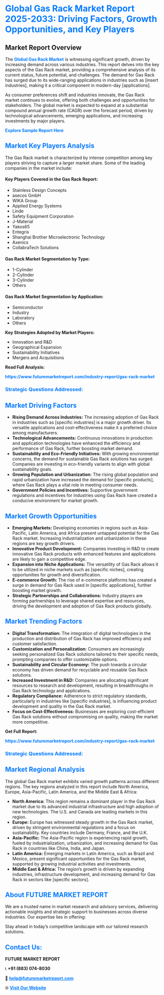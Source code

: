 <h1 style="color: #007BFF;">Global Gas Rack Market Report 2025-2033: Driving Factors, Growth Opportunities, and Key Players</h1>

<section id="overview">
<h2>Market Report Overview</h2>
<p>The <a href="https://www.futuremarketreport.com/industry-report/gas-rack-market" style="color: #007BFF; text-decoration: none;"><strong>Global Gas Rack Market</strong></a> is witnessing significant growth, driven by increasing demand across various industries. This report delves into the key aspects of the Gas Rack market, providing a comprehensive analysis of its current status, future potential, and challenges. The demand for Gas Rack has surged due to its wide-ranging applications in industries such as [insert industries], making it a critical component in modern-day [applications].</p>
<p>As consumer preferences shift and industries innovate, the Gas Rack market continues to evolve, offering both challenges and opportunities for stakeholders. The global market is expected to expand at a substantial compound annual growth rate (CAGR) over the forecast period, driven by technological advancements, emerging applications, and increasing investments by major players.</p>
</section>

<section id="overview">
<p><a href="https://www.futuremarketreport.com/request-sample/reportId=31819" style="color: #007BFF; text-decoration: none;"><strong>Explore Sample Report Here</strong></a></p>
</section>

<section id="key-players">
<h2 style="color: #007BFF;">Market Key Players Analysis</h2>
<p>The Gas Rack market is characterized by intense competition among key players striving to capture a larger market share. Some of the leading companies in the market include:</p>
<h4>Key Players Covered in the Gas Rack Report:</h4>
<ul><li>Stainless Design Concepts</li><li>asecos GmbH</li><li>WIKA Group</li><li>Applied Energy Systems</li><li>Linde</li><li>Safety Equipment Corporation</li><li>J-Material</li><li>Yakos65</li><li>Entegris</li><li>Shanghai Brother Microelectronic Technology</li><li>Axenics</li><li>CollabraTech Solutions</li></ul>
<h4>Gas Rack Market Segmentation by Type:</h4>
<ul><li>1-Cylinder</li><li>2-Cylinder</li><li>3-Cylinder</li><li>Others</li></ul>

<h4>Gas Rack Market Segmentation by Application:</h4>
<ul><li>Semiconductor</li><li>Industry</li><li>Laboratory</li><li>Others</li></ul>
<p><strong>Key Strategies Adopted by Market Players:</strong></p>
<ul>
<li>Innovation and R&D</li>
<li>Geographical Expansion</li>
<li>Sustainability Initiatives</li>
<li>Mergers and Acquisitions</li>
</ul>
</section>

<section>
<p><strong>Read Full Analysis: </strong></p><a href="https://www.futuremarketreport.com/industry-report/gas-rack-market" style="color: #007BFF; text-decoration: none;"><strong>https://www.futuremarketreport.com/industry-report/gas-rack-market</strong></a>
<h3 style="color: #007BFF;">Strategic Questions Addressed:</h3>
</section>

<section id="driving-factors">
<h2 style="color: #007BFF;">Market Driving Factors</h2>
<ul>
<li><strong>Rising Demand Across Industries:</strong> The increasing adoption of Gas Rack in industries such as [specific industries] is a major growth driver. Its versatile applications and cost-effectiveness make it a preferred choice among manufacturers.</li>
<li><strong>Technological Advancements:</strong> Continuous innovations in production and application technologies have enhanced the efficiency and performance of Gas Rack, further boosting market demand.</li>
<li><strong>Sustainability and Eco-Friendly Initiatives:</strong> With growing environmental concerns, the demand for sustainable Gas Rack solutions has surged. Companies are investing in eco-friendly variants to align with global sustainability goals.</li>
<li><strong>Growing Population and Urbanization:</strong> The rising global population and rapid urbanization have increased the demand for [specific products], where Gas Rack plays a vital role in meeting consumer needs.</li>
<li><strong>Government Policies and Incentives:</strong> Supportive government regulations and incentives for industries using Gas Rack have created a conducive environment for market growth.</li>
</ul>
</section>

<section id="growth-opportunities">
<h2 style="color: #007BFF;">Market Growth Opportunities</h2>
<ul>
<li><strong>Emerging Markets:</strong> Developing economies in regions such as Asia-Pacific, Latin America, and Africa present untapped potential for the Gas Rack market. Increasing industrialization and urbanization in these regions are key growth drivers.</li>
<li><strong>Innovative Product Development:</strong> Companies investing in R&D to create innovative Gas Rack products with enhanced features and applications are likely to gain a competitive edge.</li>
<li><strong>Expansion into Niche Applications:</strong> The versatility of Gas Rack allows it to be utilized in niche markets such as [specific niches], creating opportunities for growth and diversification.</li>
<li><strong>E-commerce Growth:</strong> The rise of e-commerce platforms has created a surge in demand for Gas Rack used in [specific applications], further boosting market growth.</li>
<li><strong>Strategic Partnerships and Collaborations:</strong> Industry players are forming partnerships to leverage shared expertise and resources, driving the development and adoption of Gas Rack products globally.</li>
</ul>
</section>

<section id="trending-factors">
<h2 style="color: #007BFF;">Market Trending Factors</h2>
<ul>
<li><strong>Digital Transformation:</strong> The integration of digital technologies in the production and distribution of Gas Rack has improved efficiency and customer satisfaction.</li>
<li><strong>Customization and Personalization:</strong> Consumers are increasingly seeking personalized Gas Rack solutions tailored to their specific needs, prompting companies to offer customizable options.</li>
<li><strong>Sustainability and Circular Economy:</strong> The push towards a circular economy has driven demand for recyclable and reusable Gas Rack solutions.</li>
<li><strong>Increased Investment in R&D:</strong> Companies are allocating significant resources to research and development, resulting in breakthroughs in Gas Rack technology and applications.</li>
<li><strong>Regulatory Compliance:</strong> Adherence to strict regulatory standards, particularly in industries like [specific industries], is influencing product development and quality in the Gas Rack market.</li>
<li><strong>Focus on Cost-Effectiveness:</strong> Businesses are exploring cost-efficient Gas Rack solutions without compromising on quality, making the market more competitive.</li>
</ul>
</section>

<section>
<p><strong>Get Full Report: </strong></p><a href="https://www.futuremarketreport.com/industry-report/gas-rack-market" style="color: #007BFF; text-decoration: none;"><strong>https://www.futuremarketreport.com/industry-report/gas-rack-market</strong></a>
<h3 style="color: #007BFF;">Strategic Questions Addressed:</h3>
</section>


<section id="regional-analysis">
<h2 style="color: #007BFF;">Market Regional Analysis</h2>
<p>The global Gas Rack market exhibits varied growth patterns across different regions. The key regions analyzed in this report include North America, Europe, Asia-Pacific, Latin America, and the Middle East & Africa:</p>
<ul>
<li><strong>North America:</strong> This region remains a dominant player in the Gas Rack market due to its advanced industrial infrastructure and high adoption of new technologies. The U.S. and Canada are leading markets in this region.</li>
<li><strong>Europe:</strong> Europe has witnessed steady growth in the Gas Rack market, driven by stringent environmental regulations and a focus on sustainability. Key countries include Germany, France, and the U.K.</li>
<li><strong>Asia-Pacific:</strong> The Asia-Pacific region is experiencing rapid growth, fueled by industrialization, urbanization, and increasing demand for Gas Rack in countries like China, India, and Japan.</li>
<li><strong>Latin America:</strong> Emerging markets in Latin America, such as Brazil and Mexico, present significant opportunities for the Gas Rack market, supported by growing industrial activities and investments.</li>
<li><strong>Middle East & Africa:</strong> The region’s growth is driven by expanding industries, infrastructure development, and increasing demand for Gas Rack in sectors like [specific sectors].</li>
</ul>
</section>

<footer>
<h2 style="color: #007BFF;">About FUTURE MARKET REPORT</h2>
<p>We are a trusted name in market research and advisory services, delivering actionable insights and strategic support to businesses across diverse industries. Our expertise lies in offering:</p>

<p>Stay ahead in today’s competitive landscape with our tailored research solutions.</p>

<h2 style="color: #007BFF;">Contact Us:</h2>
<p><strong>FUTURE MARKET REPORT</strong></p>
<p>📞 <strong>+91 (883) 074-8030</strong></p>
<p>📧 <strong><a href="mailto:help@futuremarketreport.com" style="color: #007BFF;">help@futuremarketreport.com</a></strong></p>
<p>🌐 <strong><a href="https://www.futuremarketreport.com/" style="color: #007BFF;">Visit Our Website</a></strong></p>
</footer>